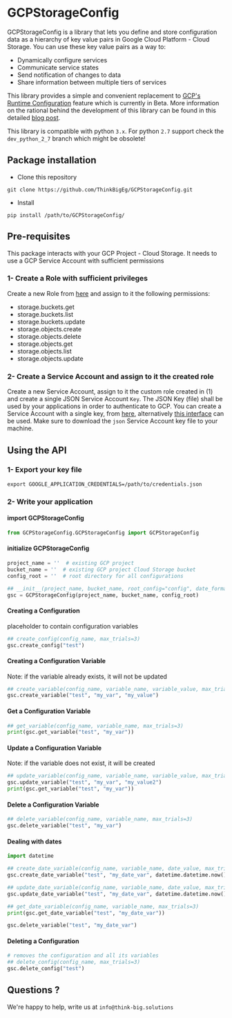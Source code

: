 # GCPStorageConfig

GCPStorageConfig is a library that lets you define and store configuration data 
as a hierarchy of key value pairs in Google Cloud Platform - Cloud Storage. 
You can use these key value pairs as a way to:
- Dynamically configure services
- Communicate service states
- Send notification of changes to data
- Share information between multiple tiers of services

This library provides a simple and convenient replacement to [GCP's Runtime Configuration](https://cloud.google.com/deployment-manager/runtime-configurator/)
feature which is currently in Beta. More information on the rational behind the development 
of this library can be found in this detailed [blog post]().

This library is compatible with python ```3.x```. For python ```2.7``` support check 
the ```dev_python_2_7``` branch which might be obsolete!

## Package installation

- Clone this repository
```
git clone https://github.com/ThinkBigEg/GCPStorageConfig.git
```

- Install
```
pip install /path/to/GCPStorageConfig/
```

## Pre-requisites
This package interacts with your GCP Project - Cloud Storage. It needs to use a GCP 
Service Account with sufficient permissions

### 1- Create a Role with sufficient privileges
Create a new Role from [here](https://console.cloud.google.com/iam-admin/roles) 
and assign to it the following permissions:
  - storage.buckets.get
  - storage.buckets.list
  - storage.buckets.update
  - storage.objects.create
  - storage.objects.delete
  - storage.objects.get
  - storage.objects.list
  - storage.objects.update
  
### 2- Create a Service Account and assign to it the created role 
Create a new Service Account, assign to it the custom role created in (1) and 
create a single JSON Service Account ```Key```. The JSON Key (file) shall be used 
by your applications in order to authenticate to GCP. You can create a Service Account 
with a single key, from [here](https://console.cloud.google.com/apis/credentials), 
alternatively [this interface](https://console.cloud.google.com/iam-admin/serviceaccounts) can be used. 
Make sure to download the ```json``` Service Account key file to your machine.


## Using the API

### 1- Export your key file
```
export GOOGLE_APPLICATION_CREDENTIALS=/path/to/credentials.json
```

### 2- Write your application 


#### import GCPStorageConfig
```python
from GCPStorageConfig.GCPStorageConfig import GCPStorageConfig
```

#### initialize GCPStorageConfig
```python
project_name = ''  # existing GCP project
bucket_name = ''  # existing GCP project Cloud Storage bucket
config_root = ''  # root directory for all configurations 

## __init__(project_name, bucket_name, root_config="config", date_format='%y.%m.%d %H:%M:%S')
gsc = GCPStorageConfig(project_name, bucket_name, config_root)
```

#### Creating a Configuration
placeholder to contain configuration variables
```python
## create_config(config_name, max_trials=3)
gsc.create_config("test")
```

#### Creating a Configuration Variable
Note: if the variable already exists, it will not be updated
```python
## create_variable(config_name, variable_name, variable_value, max_trials=3)
gsc.create_variable("test", "my_var", "my_value")
```

#### Get a Configuration Variable
```python
## get_variable(config_name, variable_name, max_trials=3)
print(gsc.get_variable("test", "my_var"))
```

#### Update a Configuration Variable
Note: if the variable does not exist, it will be created
```python
## update_variable(config_name, variable_name, variable_value, max_trials=3)
gsc.update_variable("test", "my_var", "my_value2")
print(gsc.get_variable("test", "my_var"))
```

#### Delete a Configuration Variable
```python
## delete_variable(config_name, variable_name, max_trials=3)
gsc.delete_variable("test", "my_var")
```

#### Dealing with dates
```python
import datetime

## create_date_variable(config_name, variable_name, date_value, max_trials=3)
gsc.create_date_variable("test", "my_date_var", datetime.datetime.now())

## update_date_variable(config_name, variable_name, date_value, max_trials=3)
gsc.update_date_variable("test", "my_date_var", datetime.datetime.now().replace(hour=10))

## get_date_variable(config_name, variable_name, max_trials=3)
print(gsc.get_date_variable("test", "my_date_var"))

gsc.delete_variable("test", "my_date_var")
```

#### Deleting a Configuration
```python
# removes the configuration and all its variables
## delete_config(config_name, max_trials=3)
gsc.delete_config("test")
```


## Questions ? 
We're happy to help, 
write us at ```info@think-big.solutions```